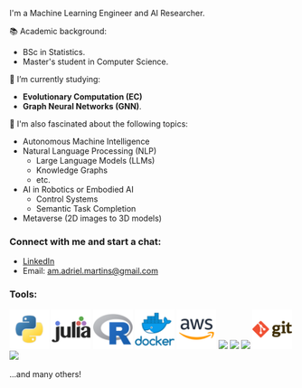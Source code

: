 I'm a Machine Learning Engineer and AI Researcher.

:books: Academic background:
  - BSc in Statistics.
  - Master's student in Computer Science.

🔭 I’m currently studying:
  - **Evolutionary Computation (EC)**
  - **Graph Neural Networks (GNN)**.

📖  I'm also fascinated about the following topics:
  - Autonomous Machine Intelligence
  - Natural Language Processing (NLP)
    - Large Language Models (LLMs)
    - Knowledge Graphs
    - etc.
  - AI in Robotics or Embodied AI
    - Control Systems
    - Semantic Task Completion
  - Metaverse (2D images to 3D models)

### Connect with me and start a chat:
- [LinkedIn](https://www.linkedin.com/in/adriel-martins-12839a128/)
- Email: [am.adriel.martins@gmail.com](mailto:am.adriel.martins@gmail.com)

### Tools:
<code><img height="70" src="https://raw.githubusercontent.com/github/explore/80688e429a7d4ef2fca1e82350fe8e3517d3494d/topics/python/python.png"></code>
<code><img height="70" src="https://raw.githubusercontent.com/github/explore/49e13f12be05e7e3f3616bb7a5030d70b259f320/topics/julia/julia.png"></code>
<code><img height="70" src="https://raw.githubusercontent.com/github/explore/80688e429a7d4ef2fca1e82350fe8e3517d3494d/topics/r/r.png"></code>
<code><img height="70" src="https://raw.githubusercontent.com/github/explore/80688e429a7d4ef2fca1e82350fe8e3517d3494d/topics/docker/docker.png"></code>
<code><img height="70" src="https://raw.githubusercontent.com/github/explore/fbceb94436312b6dacde68d122a5b9c7d11f9524/topics/aws/aws.png"></code>
<code><img height="70" src="https://avatars.githubusercontent.com/u/25720743?s=200&v=4"></code>
<code><img height="70" src="https://avatars.githubusercontent.com/u/21003710?s=200&v=4"></code>
<code><img height="70" src="https://avatars.githubusercontent.com/u/58386951?s=200&v=4"></code>
<code><img height="70" src="https://raw.githubusercontent.com/github/explore/80688e429a7d4ef2fca1e82350fe8e3517d3494d/topics/git/git.png"></code>
<code><img height="70" src="https://avatars.githubusercontent.com/u/6764390?s=200&v=4"></code>

...and many others!

